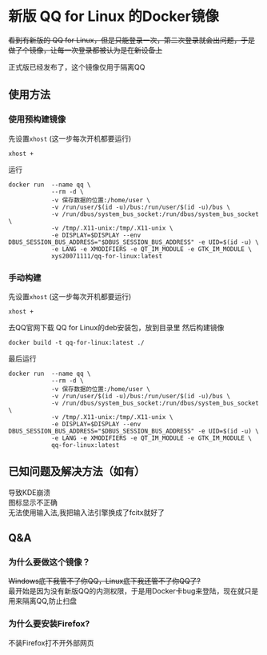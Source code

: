 # 新版 QQ for Linux 的Docker镜像

<del>
看到有新版的 QQ for Linux，但是只能登录一次，第二次登录就会出问题，于是做了个镜像，让每一次登录都被认为是在新设备上   
</del>  

正式版已经发布了，这个镜像仅用于隔离QQ  
## 使用方法

### 使用预构建镜像
先设置`xhost` (这一步每次开机都要运行)
```
xhost +
```
运行
```
docker run  --name qq \
            --rm -d \
            -v 保存数据的位置:/home/user \
            -v /run/user/$(id -u)/bus:/run/user/$(id -u)/bus \
            -v /run/dbus/system_bus_socket:/run/dbus/system_bus_socket \
            -v /tmp/.X11-unix:/tmp/.X11-unix \
            -e DISPLAY=$DISPLAY --env DBUS_SESSION_BUS_ADDRESS="$DBUS_SESSION_BUS_ADDRESS" -e UID=$(id -u) \
            -e LANG -e XMODIFIERS -e QT_IM_MODULE -e GTK_IM_MODULE \
            xys20071111/qq-for-linux:latest
```
### 手动构建
先设置`xhost` (这一步每次开机都要运行)
```
xhost +
```
去QQ官网下载 QQ for Linux的deb安装包，放到目录里
然后构建镜像
```
docker build -t qq-for-linux:latest ./
```
最后运行
```
docker run  --name qq \
            --rm -d \
            -v 保存数据的位置:/home/user \
            -v /run/user/$(id -u)/bus:/run/user/$(id -u)/bus \
            -v /run/dbus/system_bus_socket:/run/dbus/system_bus_socket \
            -v /tmp/.X11-unix:/tmp/.X11-unix \
            -e DISPLAY=$DISPLAY --env DBUS_SESSION_BUS_ADDRESS="$DBUS_SESSION_BUS_ADDRESS" -e UID=$(id -u) \
            -e LANG -e XMODIFIERS -e QT_IM_MODULE -e GTK_IM_MODULE \
            qq-for-linux:latest
```

## 已知问题及解决方法（如有）
导致KDE崩溃  
图标显示不正确   
无法使用输入法,我把输入法引擎换成了fcitx就好了

## Q&A

### 为什么要做这个镜像？
<del>Windows底下我管不了你QQ，Linux底下我还管不了你QQ了?</del>  
最开始是因为没有新版QQ的内测权限，于是用Docker卡bug来登陆，现在就只是用来隔离QQ,防止扫盘  

### 为什么要安装Firefox?
不装Firefox打不开外部网页
